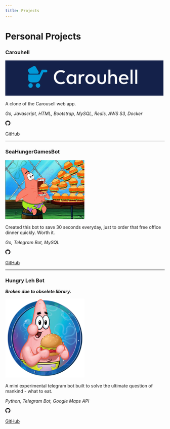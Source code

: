 ```yaml
---
title: Projects
---
```


# Personal Projects

### Carouhell
<img src="/img/carouhell.png" width="500" />

A clone of the Carousell web app.

*Go, Javascript, HTML, Bootstrap, MySQL, Redis, AWS S3, Docker*

<img src="/img/github.png" width="16"/> 

[GitHub](https://github.com/aaronangxz/Carouhell)

---

### SeaHungerGamesBot
<img src="/img/seahungergames.jpeg" width="250" />

Created this bot to save 30 seconds everyday, just to order that free office dinner quickly. Worth it.

*Go, Telegram Bot, MySQL*

<img src="/img/github.png" width="16"/> 

[GitHub](https://github.com/aaronangxz/SeaDinner)

---

### Hungry Leh Bot 

***Broken due to obselete library.***

<img src="/img/hungrylehbot.png" width="250" height="250" />

A mini experimental telegram bot built to solve the ultimate question of mankind - what to eat.


*Python, Telegram Bot, Google Maps API*

<img src="/img/github.png" width="16"/> 

[GitHub](https://github.com/aaronangxz/hungrylehbot)


